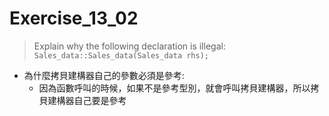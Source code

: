 # Exercise_13_02
> Explain why the following declaration is illegal:
``Sales_data::Sales_data(Sales_data rhs);``

- 為什麼拷貝建構器自己的參數必須是參考:
    - 因為函數呼叫的時候，如果不是參考型別，就會呼叫拷貝建構器，所以拷貝建構器自己要是參考
